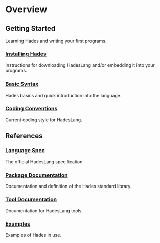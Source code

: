 # Overview

## Getting Started

Learning Hades and writing your first programs.

### [Installing Hades](getting-started/installing-hades.md)

Instructions for downloading HadesLang and/or embedding it into your programs.

### [Basic Syntax](getting-started/basic-syntax.md)

Hades basics and quick introduction into the language.

### [Coding Conventions](getting-started/coding-conventions.md)

Current coding style for HadesLang.

## References

### [Language Spec](language-spec/)

The official HadesLang specification.

### [Package Documentation](core-libraries/standard-library/)

Documentation and definition of the Hades standard library.

### [Tool Documentation](other/tools.md)

Documentation for HadesLang tools.

### [Examples](other/examples.md)

Examples of Hades in use.

